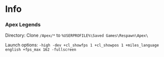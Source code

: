 # Info

### Apex Legends

Directory: Clone `/Apex/*` to `%USERPROFILE%\Saved Games\Respawn\Apex\`

Launch options: `-high -dev +cl_showfps 1 +cl_showpos 1 +miles_language english +fps_max 162 -fullscreen`
